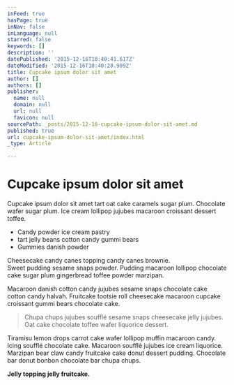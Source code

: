 ```yaml
---
inFeed: true
hasPage: true
inNav: false
inLanguage: null
starred: false
keywords: []
description: ''
datePublished: '2015-12-16T10:40:41.617Z'
dateModified: '2015-12-16T10:40:28.909Z'
title: Cupcake ipsum dolor sit amet
author: []
authors: []
publisher:
  name: null
  domain: null
  url: null
  favicon: null
sourcePath: _posts/2015-12-16-cupcake-ipsum-dolor-sit-amet.md
published: true
url: cupcake-ipsum-dolor-sit-amet/index.html
_type: Article

---
```

# **Cupcake ipsum dolor sit amet**

Cupcake ipsum dolor sit amet tart oat cake caramels sugar plum. Chocolate wafer sugar plum. Ice cream lollipop jujubes macaroon croissant dessert toffee. 

* Candy powder ice cream pastry
* tart jelly beans cotton candy gummi bears
* Gummies danish powder

Cheesecake candy canes topping candy canes brownie.   
Sweet pudding sesame snaps powder. Pudding macaroon lollipop chocolate cake sugar plum gingerbread toffee powder marzipan.

Macaroon danish cotton candy jujubes sesame snaps chocolate cake cotton candy halvah. Fruitcake tootsie roll cheesecake macaroon cupcake croissant gummi bears chocolate cake. 
> 
> Chupa chups jujubes soufflé sesame snaps cheesecake jelly jujubes.
> Oat cake chocolate toffee wafer liquorice dessert. 

Tiramisu lemon drops carrot cake wafer lollipop muffin macaroon candy. Icing soufflé chocolate cake. Macaroon soufflé jujubes ice cream liquorice.
Marzipan bear claw candy fruitcake cake donut dessert pudding. Chocolate bar donut bonbon chocolate bar chupa chups. 

**Jelly topping jelly fruitcake.**